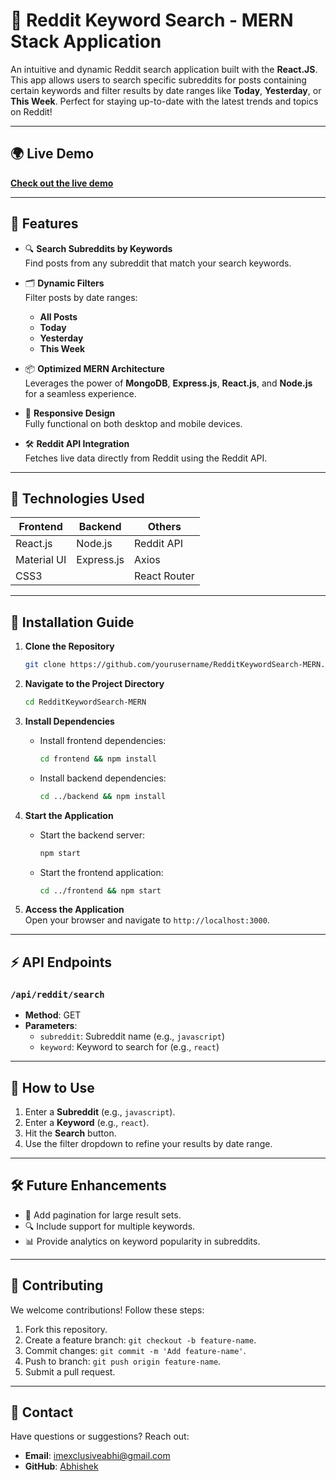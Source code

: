 # 🚀 Reddit Keyword Search - MERN Stack Application

An intuitive and dynamic Reddit search application built with the **React.JS**. This app allows users to search specific subreddits for posts containing certain keywords and filter results by date ranges like **Today**, **Yesterday**, or **This Week**. Perfect for staying up-to-date with the latest trends and topics on Reddit!

---

## 🌍 Live Demo

[**Check out the live demo**](https://example.com)

---

## 🌟 Features

- 🔍 **Search Subreddits by Keywords**  
  Find posts from any subreddit that match your search keywords.

- 🗂 **Dynamic Filters**  
  Filter posts by date ranges:
  - **All Posts**
  - **Today**
  - **Yesterday**
  - **This Week**

- 📦 **Optimized MERN Architecture**  
  Leverages the power of **MongoDB**, **Express.js**, **React.js**, and **Node.js** for a seamless experience.

- 📱 **Responsive Design**  
  Fully functional on both desktop and mobile devices.

- 🛠 **Reddit API Integration**  
  Fetches live data directly from Reddit using the Reddit API.

---

## 🔧 Technologies Used

| Frontend         | Backend     | Others        |
|------------------|-------------|---------------|
| React.js         | Node.js     | Reddit API    |
| Material UI      | Express.js  | Axios         |
| CSS3             |             | React Router  |

---

## 🚀 Installation Guide

1. **Clone the Repository**
   ```bash
   git clone https://github.com/yourusername/RedditKeywordSearch-MERN.git
   ```

2. **Navigate to the Project Directory**
   ```bash
   cd RedditKeywordSearch-MERN
   ```

3. **Install Dependencies**
   - Install frontend dependencies:
     ```bash
     cd frontend && npm install
     ```
   - Install backend dependencies:
     ```bash
     cd ../backend && npm install
     ```

4. **Start the Application**
   - Start the backend server:
     ```bash
     npm start
     ```
   - Start the frontend application:
     ```bash
     cd ../frontend && npm start
     ```

5. **Access the Application**  
   Open your browser and navigate to `http://localhost:3000`.

---

## ⚡ API Endpoints

### `/api/reddit/search`
- **Method**: GET  
- **Parameters**:
  - `subreddit`: Subreddit name (e.g., `javascript`)
  - `keyword`: Keyword to search for (e.g., `react`)

---

## 📜 How to Use

1. Enter a **Subreddit** (e.g., `javascript`).
2. Enter a **Keyword** (e.g., `react`).
3. Hit the **Search** button.
4. Use the filter dropdown to refine your results by date range.

---

## 🛠 Future Enhancements

- 🔧 Add pagination for large result sets.
- 🔍 Include support for multiple keywords.
- 📊 Provide analytics on keyword popularity in subreddits.

---

## 🤝 Contributing

We welcome contributions! Follow these steps:  
1. Fork this repository.  
2. Create a feature branch: `git checkout -b feature-name`.  
3. Commit changes: `git commit -m 'Add feature-name'`.  
4. Push to branch: `git push origin feature-name`.  
5. Submit a pull request.

---

## 📧 Contact

Have questions or suggestions? Reach out:  
- **Email**: imexclusiveabhi@gmail.com  
- **GitHub**: [Abhishek](https://github.com/exclusiveabhi)  